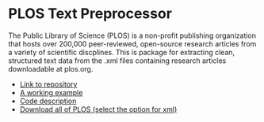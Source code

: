 # PLOS Text Preprocessor

The Public Library of Science (PLOS) is a non-profit publishing organization that hosts over 200,000 peer-reviewed, open-source research articles from a variety of scientific discplines. This is package for extracting clean, structured text data from the .xml files containing research articles downloadable at plos.org.

- [Link to repository](https://github.com/kma32527/PLOS-Extract)
- [A working example](example.md)
- [Code description](code.md)
- [Download all of PLOS (select the option for xml)](https://www.plos.org/text-and-data-mining)
